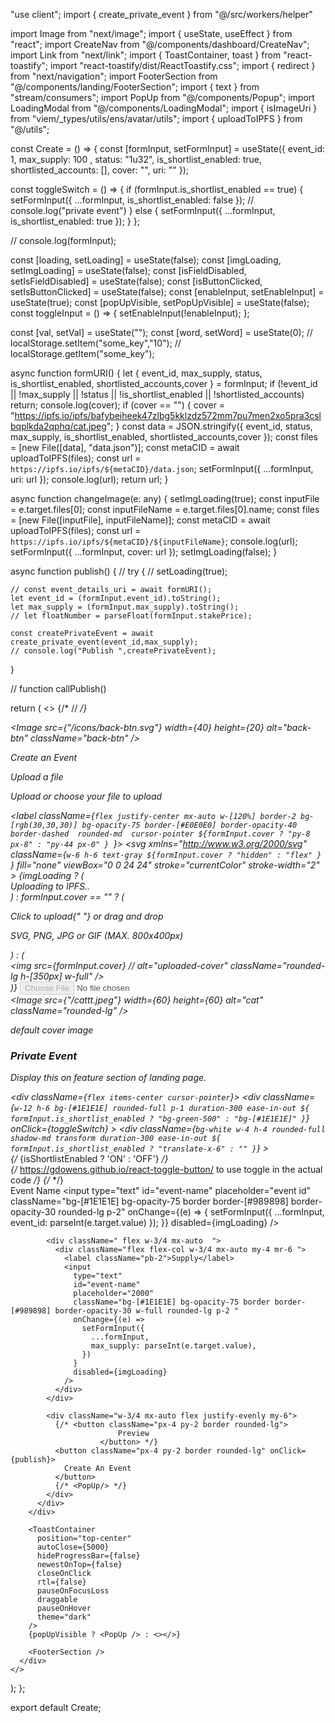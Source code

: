 "use client";
import { create_private_event } from "@/src/workers/helper"

import Image from "next/image";
import { useState, useEffect } from "react";
import CreateNav from "@/components/dashboard/CreateNav";
import Link from "next/link";
import { ToastContainer, toast } from "react-toastify";
import "react-toastify/dist/ReactToastify.css";
import { redirect } from "next/navigation";
import FooterSection from "@/components/landing/FooterSection";
import { text } from "stream/consumers";
import PopUp from "@/components/Popup";
import LoadingModal from "@/components/LoadingModal";
import { isImageUri } from "viem/_types/utils/ens/avatar/utils";
import { uploadToIPFS } from "@/utils";

const Create = () => {
  const [formInput, setFormInput] = useState({
    event_id: 1,
    max_supply: 100 ,
    status: "1u32",
    is_shortlist_enabled: true,
    shortlisted_accounts: [],
    cover: "",
    uri: ""
  });

  const toggleSwitch = () => {
    if (formInput.is_shortlist_enabled == true) {
      setFormInput({ ...formInput, is_shortlist_enabled: false });
      // console.log("private event")
    } else {
      setFormInput({ ...formInput, is_shortlist_enabled: true });
    }
  };

  // console.log(formInput);

  const [loading, setLoading] = useState(false);
  const [imgLoading, setImgLoading] = useState(false);
  const [isFieldDisabled, setIsFieldDisabled] = useState(false);
  const [isButtonClicked, setIsButtonClicked] = useState(false);
  const [enableInput, setEnableInput] = useState(true);
  const [popUpVisible, setPopUpVisible] = useState(false);
  const toggleInput = () => {
    setEnableInput(!enableInput);
  };

  const [val, setVal] = useState("");
  const [word, setWord] = useState(0);
  // localStorage.setItem("some_key","10");
  // localStorage.getItem("some_key");


  async function formURI() {
    let { event_id, max_supply, status, is_shortlist_enabled, shortlisted_accounts,cover } = formInput;
    if (!event_id || !max_supply || !status || !is_shortlist_enabled || !shortlisted_accounts) return;
    console.log(cover);
    if (cover == "") {
      cover =
        "https://ipfs.io/ipfs/bafybeiheek47zlbg5kklzdz572mm7pu7men2xo5pra3cslbqplkda2qphq/cat.jpeg";
    }
    const data = JSON.stringify({ event_id,  status, max_supply, is_shortlist_enabled, shortlisted_accounts,cover });
    const files = [new File([data], "data.json")];
    const metaCID = await uploadToIPFS(files);
    const url = `https://ipfs.io/ipfs/${metaCID}/data.json`;
    setFormInput({ ...formInput, uri: url });
    console.log(url);
    return url;
  }

  async function changeImage(e: any) {
    setImgLoading(true);
    const inputFile = e.target.files[0];
    const inputFileName = e.target.files[0].name;
    const files = [new File([inputFile], inputFileName)];
    const metaCID = await uploadToIPFS(files);
    const url = `https://ipfs.io/ipfs/${metaCID}/${inputFileName}`;
    console.log(url);
    setFormInput({ ...formInput, cover: url });
    setImgLoading(false);
  }

  async function publish() {
    // try {
    // setLoading(true);

    // const event_details_uri = await formURI();
    let event_id = (formInput.event_id).toString();
    let max_supply = (formInput.max_supply).toString();
    // let floatNumber = parseFloat(formInput.stakePrice);

    const createPrivateEvent = await create_private_event(event_id,max_supply);
    // console.log("Publish ",createPrivateEvent);

  }

  // function callPublish()

  return (
    <>
      {/* // <LoadingModal visible={loading} /> */}
      <div className="bg-createEvent text-white  px-8">
        <CreateNav />
        <div className="grid grid-cols-2">
          <div className="">
            <div>
              <div className="flex flex-col w-1/2 mx-auto justify-center">
                <div className="flex items-center w-full">
                  <div className="relative w-[20%] flex justify-center">
                    <Link href="/dashboard/active" className="w-full p-4">
                      <Image
                        src={"/icons/back-btn.svg"}
                        width={40}
                        height={20}
                        alt="back-btn"
                        className="back-btn"
                      />
                    </Link>
                  </div>
                  <p className="text-3xl my-3 ">Create an Event</p>
                </div>
                <div className="my-3 ">
                  <p className="text-xl ">Upload a file</p>
                  <p className="text-white opacity-40">
                    Upload or choose your file to upload
                  </p>
                </div>
                <label className={`flex justify-center mx-auto w-[120%] border-2 bg-[rgb(30,30,30)] bg-opacity-75 border-[#E0E0E0] border-opacity-40 border-dashed  rounded-md  cursor-pointer ${formInput.cover ? "py-8 px-8" : "py-44 px-0" } `}>
                  <span className="flex items-center ">
                    <svg
                      xmlns="http://www.w3.org/2000/svg"
                      className={`w-6 h-6 text-gray ${formInput.cover ? "hidden" : "flex" } `}
                      fill="none"
                      viewBox="0 0 24 24"
                      stroke="currentColor"
                      stroke-width="2"
                    >
                      <path
                        stroke-linecap="round"
                        stroke-linejoin="round"
                        d="M7 16a4 4 0 01-.88-7.903A5 5 0 1115.9 6L16 6a5 5 0 011 9.9M15 13l-3-3m0 0l-3 3m3-3v12"
                      />
                    </svg>
                  </span>
                  {imgLoading ? (
                    <div>Uploading to IPFS..</div>
                  ) : formInput.cover == "" ? (
                    <div>
                      <p className="mb-2 text-sm text-gray-500 dark:text-gray-400">
                        <span className="font-semibold">Click to upload</span>{" "}
                        or drag and drop
                      </p>
                      <p className="text-xs text-gray-500 dark:text-gray-400">
                        SVG, PNG, JPG or GIF (MAX. 800x400px)
                      </p>
                    </div>
                  ) : (
                    <div>
                      <img
                        src={formInput.cover}
                        //   alt="uploaded-cover"
                        className="rounded-lg h-[350px] w-full"
                      />
                    </div>
                  )}
                  <input
                    type="file"
                    name="file_upload"
                    className="hidden"
                    onChange={changeImage}
                    disabled={imgLoading}
                  />
                </label>
                <div className="flex justify-center mt-4 gap-4 items-center">
                  <Image
                    src={"/cattt.jpeg"}
                    width={60}
                    height={60}
                    alt="cat"
                    className="rounded-lg"
                  />
                  <p className="text-white opacity-40">default cover image</p>
                </div>
              </div>
            </div>
          </div>
          <div className="py-16">
            <div className="flex flex-col w-3/4 mx-auto  ">
              <div className="py-4 flex justify-between">
                <div className="w-full flex justify-between">
                  <div>
                    <h3 className="text-xl">Private Event</h3>
                    <p className="opacity-40">
                      Display this on feature section of landing page.
                    </p>
                  </div>
                  <div className={`flex items-center cursor-pointer`}>
                    <div
                      className={`w-12 h-6 bg-[#1E1E1E] rounded-full p-1 duration-300 ease-in-out ${
                        formInput.is_shortlist_enabled
                          ? "bg-green-500"
                          : "bg-[#1E1E1E]"
                      }`}
                      onClick={toggleSwitch}
                    >
                      <div
                        className={`bg-white w-4 h-4 rounded-full shadow-md transform duration-300 ease-in-out ${
                          formInput.is_shortlist_enabled ? "translate-x-6" : ""
                        }`}
                      ></div>
                    </div>
                    {/* <span className="ml-2 text-sm">{isShortlistEnabled ? 'ON' : 'OFF'}</span> */}
                  </div>
                </div>
                {/* https://gdowens.github.io/react-toggle-button/ to use toggle in the actual code */}
                {/* <ToggleButton value={false} /> */}
              </div>
              <label className="pb-2">Event Name</label>
              <input
                type="text"
                id="event-name"
                placeholder="event id"
                className="bg-[#1E1E1E] bg-opacity-75 border border-[#989898] border-opacity-30 rounded-lg p-2"
                onChange={(e) => {
                  setFormInput({
                    ...formInput,
                    event_id: parseInt(e.target.value)
                  });
                }}
                disabled={imgLoading}
              />
            </div>

            <div className=" flex w-3/4 mx-auto  ">
              <div className="flex flex-col w-3/4 mx-auto my-4 mr-6 ">
                <label className="pb-2">Supply</label>
                <input
                  type="text"
                  id="event-name"
                  placeholder="2000"
                  className="bg-[#1E1E1E] bg-opacity-75 border border-[#989898] border-opacity-30 w-full rounded-lg p-2 "
                  onChange={(e) =>
                    setFormInput({
                      ...formInput,
                      max_supply: parseInt(e.target.value),
                    })
                  }
                  disabled={imgLoading}
                />
              </div>
            </div>

            <div className="w-3/4 mx-auto flex justify-evenly my-6">
              {/* <button className="px-4 py-2 border rounded-lg">
                            Preview
                        </button> */}
              <button className="px-4 py-2 border rounded-lg" onClick={publish}>
                Create An Event
              </button>
              {/* <PopUp/> */}
            </div>
          </div>
        </div>

        <ToastContainer
          position="top-center"
          autoClose={5000}
          hideProgressBar={false}
          newestOnTop={false}
          closeOnClick
          rtl={false}
          pauseOnFocusLoss
          draggable
          pauseOnHover
          theme="dark"
        />
        {popUpVisible ? <PopUp /> : <></>}

        <FooterSection />
      </div>
    </>
  );
};

export default Create;
